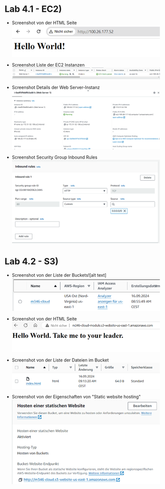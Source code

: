 # Lab 4.1 - EC2)

- Screenshot von der HTML Seite
  ![ Alt Text](5.png)

- Screenshot Liste der EC2 Instanzen
  ![ Alt Text](6.png)

- Screenshot Details der Web Server-Instanz
  ![ Alt Text](7.png)

- Screenshot Security Group Inbound Rules
  ![ Alt Text](8.png)

# Lab 4.2 - S3)

- Screenshot von der Liste der Buckets![alt text]
  ![ Alt Text](9.png)

- Screenshot von der HTML Seite
  ![ Alt Text](10.png)

- Screenshot von der Liste der Dateien im Bucket
  ![ Alt Text](11.png)

- Screenshot von der Eigenschaften von "Static website hosting"
  ![ Alt Text](12.png)

## 
